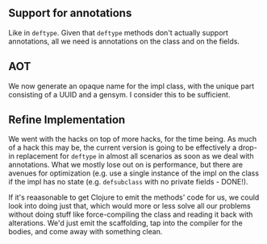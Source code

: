 ## Support for annotations
Like in `deftype`. Given that `deftype` methods don't actually support annotations, all we need is annotations
on the class and on the fields.

## AOT
We now generate an opaque name for the impl class, with the unique part consisting of a UUID and a gensym. I consider this to be sufficient.

## Refine Implementation
We went with the hacks on top of more hacks, for the time being. As much of a hack this may be, the current version is going to be effectively a drop-in replacement for `deftype` in almost all scenarios as soon as we deal with annotations.
What we mostly lose out on is performance, but there are avenues for optimization (e.g. use a single instance of the impl on the class if the impl has no state (e.g. `defsubclass` with no private fields - DONE!).

If it's reaasonable to get Clojure to emit the methods' code for us, we could look into doing just that, which would more or less solve all our problems without doing stuff like force-compiling the class and reading it back with alterations. We'd just emit the scaffolding, tap into the compiler for the bodies, and come away with something clean.